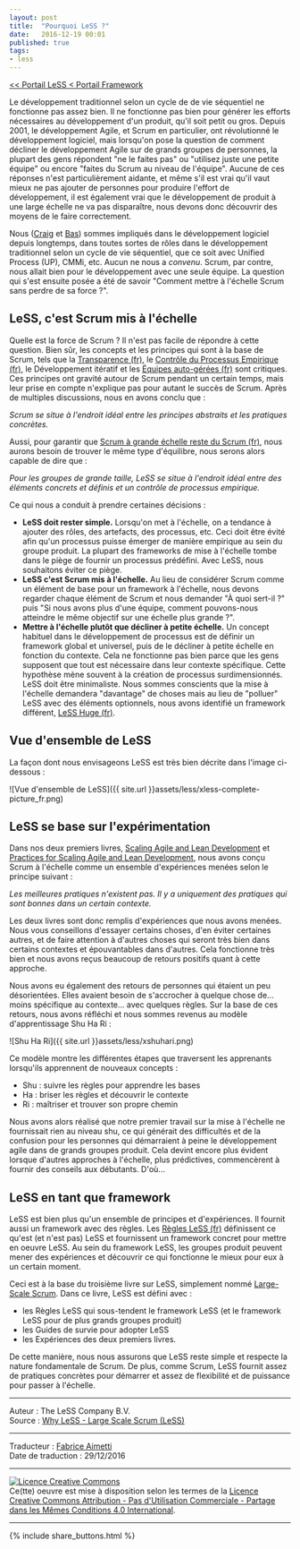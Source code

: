 ```yaml
---
layout: post
title:  "Pourquoi LeSS ?"
date:   2016-12-19 00:01
published: true
tags:
- less
---
```


[<< Portail LeSS < Portail Framework](http://www.les-traducteurs-agiles.org/2016/12/28/less-portail-framework.html)

Le développement traditionnel selon un cycle de de vie séquentiel ne fonctionne pas assez bien. Il ne fonctionne pas bien pour générer les efforts nécessaires au développement d'un produit, qu'il soit petit ou gros. Depuis 2001, le développement Agile, et Scrum en particulier, ont révolutionné le développement logiciel, mais lorsqu'on pose la question de comment décliner le développement Agile sur de grands groupes de personnes, la plupart des gens répondent "ne le faites pas" ou "utilisez juste une petite équipe" ou encore "faites du Scrum au niveau de l'équipe". Aucune de ces réponses n'est particulièrement aidante, et même s'il est vrai qu'il vaut mieux ne pas ajouter de personnes pour produire l'effort de développement, il est également vrai que le développement de produit à une large échelle ne va pas disparaître, nous devons donc découvrir des moyens de le faire correctement.

Nous ([Craig](https://less.works/profiles/craig-larman) et [Bas](https://less.works/profiles/bas-vodde)) sommes impliqués dans le développement logiciel depuis longtemps, dans toutes sortes de rôles dans le développement traditionnel selon un cycle de vie séquentiel, que ce soit avec Unified Process (UP), CMMi, etc. Aucun ne nous a _convenu_. Scrum, par contre, nous allait bien pour le développement avec une seule équipe. La question qui s'est ensuite posée a été de savoir "Comment mettre à l'échelle Scrum sans perdre de sa force ?".

## LeSS, c'est Scrum mis à l'échelle

Quelle est la force de Scrum ? Il n'est pas facile de répondre à cette question. Bien sûr, les concepts et les principes qui sont à la base de Scrum, tels que la [Transparence (fr)](http://www.les-traducteurs-agiles.org/2016/12/23/less-transparence.html), le [Contrôle du Processus Empirique (fr)](http://www.les-traducteurs-agiles.org/2016/12/24/less-controle-du-processus-empirique.html), le Développement itératif et les [Équipes auto-gérées (fr)](http://www.les-traducteurs-agiles.org/2016/12/19/less-auto-gestion.html) sont critiques. Ces principes ont gravité autour de Scrum pendant un certain temps, mais leur prise en compte n'explique pas pour autant le succès de Scrum. Après de multiples discussions, nous en avons conclu que :

_Scrum se situe à l'endroit idéal entre les principes abstraits et les pratiques concrètes._

Aussi, pour garantir que [Scrum à grande échelle reste du Scrum (fr)](http://www.les-traducteurs-agiles.org/2016/12/25/less-scrum-a-grande-echelle-reste-du-scrum.html), nous aurons besoin de trouver le même type d'équilibre, nous serons alors capable de dire que :

_Pour les groupes de grande taille, LeSS se situe à l'endroit idéal entre des éléments concrets et définis et un contrôle de processus empirique._

Ce qui nous a conduit à prendre certaines décisions :

* **LeSS doit rester simple.**
    Lorsqu'on met à l'échelle, on a tendance à ajouter des rôles, des artefacts, des processus, etc. Ceci doit être évité afin qu'un processus puisse émerger de manière empirique au sein du groupe produit. La plupart des frameworks de mise à l'échelle tombe dans le piège de fournir un processus prédéfini. Avec LeSS, nous souhaitons éviter ce piège.
* **LeSS c'est Scrum mis à l'échelle.**
    Au lieu de considérer Scrum comme un élément de base pour un framework à l'échelle, nous devons regarder chaque élément de Scrum et nous demander "À quoi sert-il ?" puis "Si nous avons plus d'une équipe, comment pouvons-nous atteindre le même objectif sur une échelle plus grande ?".
* **Mettre à l'échelle plutôt que décliner à petite échelle.**
    Un concept habituel dans le développement de processus est de définir un framework global et universel, puis de le décliner à petite échelle en fonction du contexte. Cela ne fonctionne pas bien parce que les gens supposent que tout est nécessaire dans leur contexte spécifique. Cette hypothèse mène souvent à la création de processus surdimensionnés. LeSS doit être minimaliste. Nous sommes conscients que la mise à l'échelle demandera "davantage" de choses mais au lieu de "polluer" LeSS avec des éléments optionnels, nous avons identifié un framework différent, [LeSS Huge (fr)](http://www.les-traducteurs-agiles.org/2016/12/26/less-portail-less-huge.html).


## Vue d'ensemble de LeSS

La façon dont nous envisageons LeSS est très bien décrite dans l'image ci-dessous :

![Vue d'ensemble de LeSS]({{ site.url }}assets/less/xless-complete-picture_fr.png)

## LeSS se base sur l'expérimentation

Dans nos deux premiers livres, [Scaling Agile and Lean Development](https://www.amazon.com/Scaling-Lean-Agile-Development-Organizational/dp/0321480961) et [Practices for Scaling Agile and Lean Development](https://www.amazon.com/Practices-Scaling-Lean-Agile-Development/dp/0321636406), nous avons conçu Scrum à l'échelle comme un ensemble d'expériences menées selon le principe suivant :

_Les meilleures pratiques n'existent pas. Il y a uniquement des pratiques qui sont bonnes dans un certain contexte._

Les deux livres sont donc remplis d'expériences que nous avons menées. Nous vous conseillons d'essayer certains choses, d'en éviter certaines autres, et de faire attention à d'autres choses qui seront très bien dans certains contextes et épouvantables dans d'autres. Cela fonctionne très bien et nous avons reçus beaucoup de retours positifs quant à cette approche.

Nous avons eu également des retours de personnes qui étaient un peu désorientées. Elles avaient besoin de s'accrocher à quelque chose de... moins spécifique au contexte... avec quelques règles. Sur la base de ces retours, nous avons réfléchi et nous sommes revenus au modèle d'apprentissage Shu Ha Ri :

![Shu Ha Ri]({{ site.url }}assets/less/xshuhari.png)

Ce modèle montre les différentes étapes que traversent les apprenants lorsqu'ils apprennent de nouveaux concepts :

* Shu : suivre les règles pour apprendre les bases
* Ha : briser les règles et découvrir le contexte
* Ri : maîtriser et trouver son propre chemin


Nous avons alors réalisé que notre premier travail sur la mise à l'échelle ne fournissait rien au niveau shu, ce qui générait des difficultés et de la confusion pour les personnes qui démarraient à peine le développement agile dans de grands groupes produit. Cela devint encore plus évident lorsque d'autres approches à l'échelle, plus prédictives, commencèrent à fournir des conseils aux débutants. D'où...

## LeSS en tant que framework

LeSS est bien plus qu'un ensemble de principes et d'expériences. Il fournit aussi un framework avec des règles. Les [Règles LeSS (fr)](http://www.les-traducteurs-agiles.org/2016/12/19/less-les-regles-less.html) définissent ce qu'est (et n'est pas) LeSS et fournissent un framework concret pour mettre en oeuvre LeSS. Au sein du framework LeSS, les groupes produit peuvent mener des expériences et découvrir ce qui fonctionne le mieux pour eux à un certain moment.

Ceci est à la base du troisième livre sur LeSS, simplement nommé [Large-Scale Scrum](https://www.amazon.com/Large-Scale-Scrum-More-Craig-Larman/dp/0321985710). Dans ce livre, LeSS est défini avec :

* les Règles LeSS qui sous-tendent le framework LeSS (et le framework LeSS pour de plus grands groupes produit)
* les Guides de survie pour adopter LeSS
* les Expériences des deux premiers livres.


De cette manière, nous nous assurons que LeSS reste simple et respecte la nature fondamentale de Scrum. De plus, comme Scrum, LeSS fournit assez de pratiques concrètes pour démarrer et assez de flexibilité et de puissance pour passer à l'échelle.

---
Auteur : The LeSS Company B.V.  
Source : [Why LeSS - Large Scale Scrum (LeSS)](http://less.works/less/framework/why-less.html)  

---
Traducteur : [Fabrice Aimetti](http://www.fabrice-aimetti.fr/)  
Date de traduction : 29/12/2016  

---

<a rel="license" href="http://creativecommons.org/licenses/by-nc-sa/4.0/"><img alt="Licence Creative Commons" style="border-width:0" src="http://i.creativecommons.org/l/by-nc-sa/4.0/88x31.png" /></a><br />Ce(tte) oeuvre est mise à disposition selon les termes de la <a rel="license" href="http://creativecommons.org/licenses/by-nc-sa/4.0/">Licence Creative Commons Attribution - Pas d'Utilisation Commerciale - Partage dans les Mêmes Conditions 4.0 International</a>.

---

{% include share_buttons.html %}
